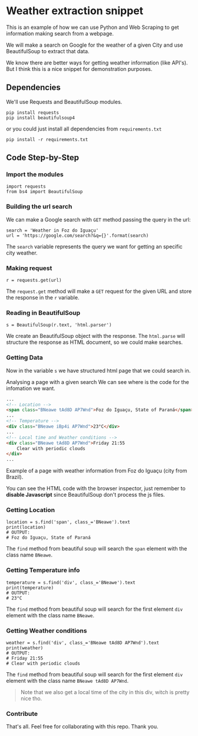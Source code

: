 # Weather extraction snippet

This is an example of how we can use Python and Web Scraping to get information making search from a webpage.

We will make a search on Google for the weather of a given City and use BeautifulSoup to extract that data.

We know there are better ways for getting weather information (like API's). But I think this is a nice snippet for demonstration purposes.
## Dependencies
We'll use Requests and BeautifulSoup modules.
````Python3
pip install requests
pip install beautifulsoup4
````
or you could just install all dependencies from ``requirements.txt``

````Python3
pip install -r requirements.txt
````

## Code Step-by-Step
### Import the modules

````Python3
import requests
from bs4 import BeautifulSoup
````

### Building the url search
We can make a Google search with ``GET`` method passing the query in the url:

````Python3
search = 'Weather in Foz do Iguaçu'
url = 'https://google.com/search?&q={}'.format(search)
````
The ``search`` variable represents the query we want for getting an specific city weather.

### Making request
````Python3
r = requests.get(url)
````
The ``request.get`` method will make a ``GET`` request for the given URL and store the response in the ``r`` variable.


### Reading in BeautifulSoup
````Python3
s = BeautifulSoup(r.text, 'html.parser')
````
We create an BeautifulSoup object with the response. The ``html.parse`` will structure the response as HTML document, so we could make searches.


### Getting Data
Now in the variable ``s`` we have structured html page that we could search in.

Analysing a page with a given search We can see where is the code for the infomation we want.
````html
...
<!-- Location -->
<span class="BNeawe tAd8D AP7Wnd">Foz do Iguaçu, State of Paraná</span>
...
<!-- Temperature -->
<div class="BNeawe iBp4i AP7Wnd">23°C</div>
...
<!-- Local time and Weather conditions -->
<div class="BNeawe tAd8D AP7Wnd">Friday 21:55 
    Clear with periodic clouds
</div>
...
````
Example of a page with weather information from Foz do Iguaçu (city from Brazil).

You can see the HTML code with the browser inspector, just remember to **disable Javascript** since BeautifulSoup don't process the js files.

### Getting Location
````Python3
location = s.find('span', class_='BNeawe').text
print(location)
# OUTPUT: 
# Foz do Iguaçu, State of Paraná
````
The ``find`` method from beautiful soup will search the ``span`` element with the class name ``BNeawe``.

### Getting Temperature info
````Python3
temperature = s.find('div', class_='BNeawe').text
print(temperature)
# OUTPUT: 
# 23°C

````
The ``find`` method from beautiful soup will search for the first element ``div`` element with the class name ``BNeawe``.

### Getting Weather conditions
````Python3
weather = s.find('div', class_='BNeawe tAd8D AP7Wnd').text
print(weather)
# OUTPUT: 
# Friday 21:55 
# Clear with periodic clouds
````
The ``find`` method from beautiful soup will search for the first element ``div`` element with the class name ``BNeawe tAd8D AP7Wnd``.
>Note that we also get a local time of the city in this div, witch is pretty nice tho.

### Contribute
That's all. Feel free for collaborating with this repo. Thank you.